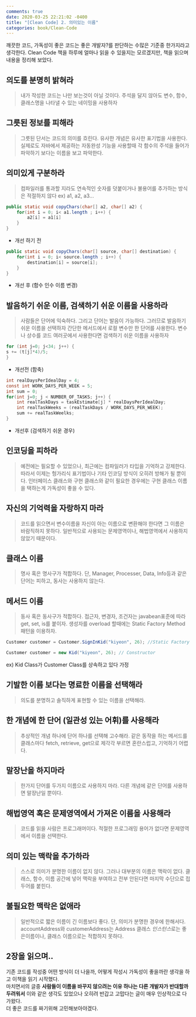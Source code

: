 ```yaml
---
comments: true
date: 2020-03-25 22:21:02 -0400
title: "[Clean Code] 2. 의미있는 이름"
categories: book/Clean-Code
---
```


깨끗한 코드, 가독성이 좋은 코드는 좋은 개발자?를 판단하는 수많은 기준중 한가지라고 생각한다.
Clean Code 책을 하루에 얼마나 읽을 수 있을지는 모르겠지만, 책을 읽으며 내용을 정리해 보았다.   

## 의도를 분명히 밝혀라
> 내가 작성한 코드는 나만 보는것이 아닐 것이다.
> 주석을 달지 않아도 변수, 함수, 클래스명을 나타낼 수 있는 네이밍을 사용하자


## 그릇된 정보를 피해라
> 그릇된 단서는 코드의 의미를 흐린다.
> 유사한 개념은 유사한 표기법을 사용한다.
> 실제로도 자바에서 제공하는 자동완성 기능을 사용할때 각 함수의 주석을 들어가 파악하기 보다는 이름을 보고 파악한다.


## 의미있게 구분하라
> 컴파일러를 통과할 지라도 연속적인 숫자를 덧붙이거나 불용어를 추가하는 방식은 적절하지 않다 ex) a1, a2, a3...

```java
public static void copyChars(char[] a2, char[] a2) {
    for(int i = 0; i< a1.length ; i++) {
        a2[i] = a1[i]
    }
}
```
* 개선 하기 전

```java
public static void copyChars(char[] source, char[] destination) {
    for(int i = 0; i< source.length ; i++) {
        destination[i] = source[i];
    }
}
```
* 개선 후 (함수 인수 이름 변경)


## 발음하기 쉬운 이름, 검색하기 쉬운 이름을 사용하라
> 사람들은 단어에 익숙하다. 그리고 단어는 발음이 가능하다. 그러므로 발음하기 쉬운 이름을 선택하자
> 간단한 메서드에서 로컬 변수만 한 단어를 사용한다. 변수나 상수를 코드 여러곳에서 사용한다면 검색하기 쉬운 이름을 사용하자

```java
for (int j=0; j<34; j++) {
s += (t[j]*4)/5;
}
```
* 개선전 (함축)

```java
int realDaysPerIdealDay = 4;
const int WORK_DAYS_PER_WEEK = 5;
int sum = 0;
for(int j=0; j < NUMBER_OF_TASKS; j++) {
    int realTaskDays = taskEstimate[j] * realDaysPerIdealDay;
    int realTaskWeeks = (realTaskDays / WORK_DAYS_PER_WEEK);
    sum += realTaskWeelks;
}
```
* 개선후 (검색하기 쉬운 경우)

## 인코딩을 피하라
> 예전에는 필요할 수 있었으나, 최근에는 컴파일러가 타입을 기억하고 강제한다.
> 따라서 이제는 헝가리식 표기법이나 기타 인코딩 방식이 오히려 방해가 될 뿐이다.
> 인터페이스 클래스와 구현 클래스와 같이 필요한 경우에는 구현 클래스 이름을 택하는게 가독성이 좋을 수 있다.

## 자신의 기억력을 자랑하지 마라
> 코드를 읽으면서 변수이름을 자신이 아는 이름으로 변환해야 한다면 그 이름은 바람직하지 못하다.
> 일반적으로 사용되는 문제영역이나, 해법영역에서 사용하지 않았기 때문이다.

## 클래스 이름
> 명사 혹은 명사구가 적합하다. 
> 단, Manager, Processer, Data, Info등과 같은 단어는 피하고, 동사는 사용하지 않는다.

## 메서드 이름
> 동사 혹은 동사구가 적합하다.
> 접근자, 변경자, 조건자는 javabean표준에 따라 get, set, is를 붙이자.
> 생성자를 overload 할때에는 Static Factory Method 패턴을 이용하자.

```java
Customer customer = Customer.SignInKid("kiyeon", 26); //Static Factory Method

Customer customer = new Kid("kiyeon", 26); // Constructor

```
ex) Kid Class가 Customer Class를 상속하고 있다 가정

## 기발한 이름 보다는 명료한 이름을 선택해라
> 의도를 분명하고 솔직하게 표현할 수 있는 이름을 선택해라.

## 한 개념에 한 단어 (일관성 있는 어휘)를 사용해라
> 추상적인 개념 하나에 단어 하나를 선택해 고수해라.
> 같은 동작을 하는 메서드를 클래스마다 fetch, retrieve, get으로 제각각 부르면 혼란스럽고, 기억하기 어렵다.


## 말장난을 하지마라
> 한가지 단어를 두가지 이름으로 사용하지 마라.
> 다른 개념에 같은 단어를 사용하면 말장난일 뿐이다.

## 해법영역 혹은 문제영역에서 가져온 이름을 사용해라
> 코드를 읽을 사람은 프로그래머이다.
> 적절한 프로그래밍 용어가 없다면 문제영역에서 이름을 선택한다.


## 의미 있는 맥락을 추가하라
> 스스로 의미가 분명한 이름이 없지 않다. 그러나 대부분의 이름은 맥락이 없다.
> 클래스, 함수, 이름 공간에 넣어 맥락을 부여하고 전부 안된다면 마지막 수단으로 접두어를 붙힌다.


## 불필요한 맥락은 없애라
> 일반적으로 짧은 이름이 긴 이름보다 좋다.
> 단, 의미가 분명한 경우에 한해서다.
> accountAddress와 customerAddress는 Address 클래스 *인스턴스*로는 좋은이름이나, 클래스 이름으로는 적합하지 못하다.



## 2장을 읽으며..
기존 코드를 작성중 어떤 방식이 더 나을까, 어떻게 작성시 가독성이 좋을까란 생각을 하고 이책을 읽기 시작했다.         
마치면서의 글중 **사람들이 이름을 바꾸지 않으려는 이유 하나는 다른 개발자가 반대할까 두려워서** 이와 같은 생각도 있었으나 오히려 반갑고 고맙다는 글이 매우 인상적으로 다가왔다.      
더 좋은 코드를 짜기위해 고민해보아야겠다.
